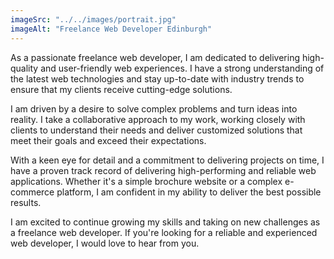 ```yaml
---
imageSrc: "../../images/portrait.jpg"
imageAlt: "Freelance Web Developer Edinburgh"
---
```


As a passionate freelance web developer, I am dedicated to delivering high-quality and user-friendly web experiences. I have a strong understanding of the latest web technologies and stay up-to-date with industry trends to ensure that my clients receive cutting-edge solutions.

I am driven by a desire to solve complex problems and turn ideas into reality. I take a collaborative approach to my work, working closely with clients to understand their needs and deliver customized solutions that meet their goals and exceed their expectations.

With a keen eye for detail and a commitment to delivering projects on time, I have a proven track record of delivering high-performing and reliable web applications. Whether it's a simple brochure website or a complex e-commerce platform, I am confident in my ability to deliver the best possible results.

I am excited to continue growing my skills and taking on new challenges as a freelance web developer. If you're looking for a reliable and experienced web developer, I would love to hear from you.

